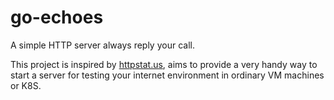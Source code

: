 # go-echoes
A simple HTTP server always reply your call. 

This project is inspired by [httpstat.us](https://httpstat.us/), aims to provide a very handy way to start a server for testing your internet environment in ordinary VM machines or K8S.
